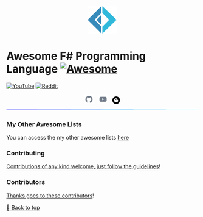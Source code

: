 <p align="center">
  <img width="15%" src="https://github.com/cybersecurity-dev/cybersecurity-dev/blob/main/assets/F_Sharp_logo.svg" />
</p>

# Awesome F# Programming Language [![Awesome](https://awesome.re/badge.svg)](https://awesome.re) 
[![YouTube](https://img.shields.io/badge/YouTube-%23FF0000.svg?style=for-the-badge&logo=YouTube&logoColor=white)](https://youtube.com/playlist?list=PL9V4Zu3RroiV11_Gq6dZuF1KYJF-jkf1w&si=Mrd1DMzFrtI7qCbY) [![Reddit](https://img.shields.io/badge/Reddit-FF4500?style=for-the-badge&logo=reddit&logoColor=white)](https://www.reddit.com/r/fsharp/)
<p align="center">
    <a href="https://github.com/cybersecurity-dev/"><img height="25" src="https://github.com/cybersecurity-dev/cybersecurity-dev/blob/main/assets/github.svg" alt="GitHub"></a>
    &nbsp;
    <a href="https://www.youtube.com/@CyberThreatDefence"><img height="25" src="https://github.com/cybersecurity-dev/cybersecurity-dev/blob/main/assets/youtube.svg" alt="YouTube"></a>
    &nbsp;
    <a href="https://cyberthreatdefence.com/my_awesome_lists"><img height="20" src="https://github.com/cybersecurity-dev/cybersecurity-dev/blob/main/assets/blog.svg" alt="My Awesome Lists"></a>
    <img src="https://github.com/cybersecurity-dev/cybersecurity-dev/blob/main/assets/bar.gif">
</p>

### My Other Awesome Lists
You can access the my other awesome lists [here](https://cyberthreatdefence.com/my_awesome_lists)

### Contributing
[Contributions of any kind welcome, just follow the guidelines](contributing.md)!

### Contributors
[Thanks goes to these contributors](https://github.com/cybersecurity-dev/awesome-fsharp-programming-language/graphs/contributors)!

[🔼 Back to top](#awesome-fsharp-programming-language-)
